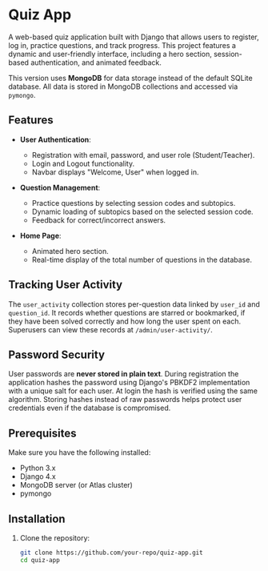 # Quiz App

A web-based quiz application built with Django that allows users to register, log in, practice questions, and track progress. This project features a dynamic and user-friendly interface, including a hero section, session-based authentication, and animated feedback.

This version uses **MongoDB** for data storage instead of the default SQLite database. All data is stored in MongoDB collections and accessed via `pymongo`.

## Features

- **User Authentication**:
  - Registration with email, password, and user role (Student/Teacher).
  - Login and Logout functionality.
  - Navbar displays "Welcome, User" when logged in.
  
- **Question Management**:
  - Practice questions by selecting session codes and subtopics.
  - Dynamic loading of subtopics based on the selected session code.
  - Feedback for correct/incorrect answers.
  
- **Home Page**:
  - Animated hero section.
  - Real-time display of the total number of questions in the database.

## Tracking User Activity

The `user_activity` collection stores per-question data linked by `user_id` and
`question_id`. It records whether questions are starred or bookmarked, if they
have been solved correctly and how long the user spent on each. Superusers can
view these records at `/admin/user-activity/`.

## Password Security

User passwords are **never stored in plain text**. During registration the
application hashes the password using Django's PBKDF2 implementation with a
unique salt for each user. At login the hash is verified using the same
algorithm. Storing hashes instead of raw passwords helps protect user
credentials even if the database is compromised.

## Prerequisites

Make sure you have the following installed:

- Python 3.x
- Django 4.x
- MongoDB server (or Atlas cluster)
- pymongo

## Installation

1. Clone the repository:
   ```bash
   git clone https://github.com/your-repo/quiz-app.git
   cd quiz-app
